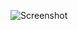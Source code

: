 ![Screenshot](https://raw.githubusercontent.com/Cryakl/Ultimate-RAT-Collection/refs/heads/main/Institution/Institution%202004%200.4.0/Screenshot.png)
